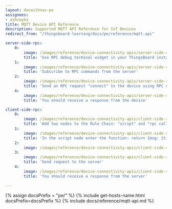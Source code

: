 ```yaml
---
layout: docwithnav-pe
assignees:
- ashvayka
title: MQTT Device API Reference
description: Supported MQTT API Reference for IoT Devices
redirect_from: "/thingsboard-learning/docs/pe/reference/mqtt-api"

server-side-rpc:
    0:
        image: /images/reference/device-connectivity-apis/server-side-rpc-mqtt-1-pe.png
        title: 'Use RPC debug terminal widget in your ThingsBoard instance'
    1:
        image: /images/reference/device-connectivity-apis/server-side-rpc-mqtt-2-pe.png
        title: 'Subscribe to RPC commands from the server'
    2:
        image: /images/reference/device-connectivity-apis/server-side-rpc-mqtt-3-pe.png
        title: 'Send an RPC request "connect" to the device using RPC debug terminal widget'
    4:
        image: /images/reference/device-connectivity-apis/server-side-rpc-mqtt-4-pe.png
        title: 'You should receive a response from the device'

client-side-rpc:
    0:
        image: /images/reference/device-connectivity-apis/client-side-rpc-1-pe.png
        title: 'Add two nodes to the Rule Chain: "script" and "rpc call reply"'
    1:
        image: /images/reference/device-connectivity-apis/client-side-rpc-2-pe.png
        title: 'In the script node enter the function: return {msg: {time:String(new Date())}, metadata: metadata, msgType: msgType};'
    2:
        image: /images/reference/device-connectivity-apis/client-side-rpc-3-pe.png
    3:
        image: /images/reference/device-connectivity-apis/client-side-rpc-mqtt-4-pe.png
        title: 'Send request to the server'
    4:
        image: /images/reference/device-connectivity-apis/client-side-rpc-mqtt-5-pe.png
        title: 'You should receive a response from the server'

---
```


{% assign docsPrefix = "pe/" %}
{% include get-hosts-name.html docsPrefix=docsPrefix %}
{% include docs/reference/mqtt-api.md %}
